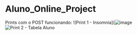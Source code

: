 # Aluno_Online_Project
Prints com o POST funcionando:
![Print 1 - Insomnia](![image](![image](https://github.com/user-attachments/assets/bfcd4daa-bda9-4c2a-8ffd-858a65380082)
)
![Print 2 - Tabela Aluno](![image](https://github.com/user-attachments/assets/72719e26-4317-4b05-bf90-288956ed69ab)
)
